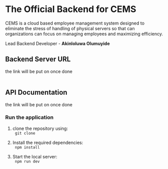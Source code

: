# The Official Backend for CEMS

CEMS is a cloud based employee management system designed to eliminate the stress of handling of physical servers so that can organizations can focus on managing employees and maximizing efficiency.

Lead Backend Developer - <b>Akinloluwa Olumuyide</b>

## Backend Server URL
<link>the link will be put on once done</link>
<br></br>

## API Documentation
<link>the link will be put on once done</link>

<br>

### Run the application
1. clone the repository using: <br>
<code> git clone </code>

2. Install the required dependencies: <br>
<code> npm install </code>

3. Start the local server: <br>
<code> npm run dev <code>